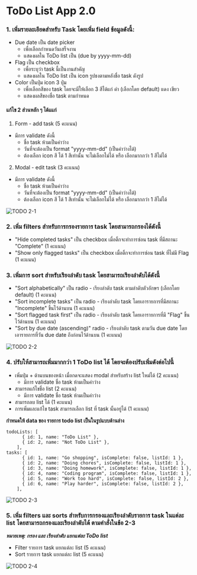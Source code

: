 # ToDo List App 2.0 
### 1. เพิ่มรายละเอียดสำหรับ Task โดยเพิ่ม field ข้อมูลดังนี้:
- Due date เป็น date picker
  - เพื่อเลือกกำหนดวันเสร็จงาน
  - แสดงผลใน ToDo list เป็น (due by yyyy-mm-dd)
- Flag เป็น checkbox
  - เพื่อระบุว่า task นี้เป็นงานสำคัญ
  - แสดงผลใน ToDo list เป็น icon รูปธงตามหลังชื่อ task ดังรูป 
- Color เป็นปุ่ม icon 3 ปุ่ม
  - เพื่อเลือกสีของ task โดยจะมีให้เลือก 3 สีได้แก่ ดำ (เลือกโดย default) แดง เขียว
  - แสดงผลสีของชื่อ task ตามกำหนด

#### แก้ไข 2 ส่วนหลัก ๆ ได้แแก่ 
1. Form - add task (5 คะแนน)
  - มีการ validate ดังนี้
    - ชื่อ task ห้ามเป็นค่าว่าง
    - วันที่จะต้องเป็น format "yyyy-mm-dd" (เป็นค่าว่างได้)
    - ต้องเลือก icon สี ได้ 1 สีเท่านั้น จะไม่เลือกไม่ได้ หรือ เลือกมากกว่า 1 สีไม่ได้
2. Modal - edit task (3 คะแนน)
  - มีการ validate ดังนี้
    - ชื่อ task ห้ามเป็นค่าว่าง
    - วันที่จะต้องเป็น format "yyyy-mm-dd" (เป็นค่าว่างได้)
    - ต้องเลือก icon สี ได้ 1 สีเท่านั้น จะไม่เลือกไม่ได้ หรือ เลือกมากกว่า 1 สีไม่ได้

![TODO 2-1](https://github.com/it-web-pro/MINI-PROJECT-2/blob/main/TODO%202-1.png)

### 2. เพิ่ม filters สำหรับการกรองรายการ task โดยสามารถกรองได้ดังนี้
- "Hide completed tasks" เป็น checkbox เมื่อติ้กจะทำการซ่อน task ที่มีสถานะ "Complete" (1 คะแนน)
- "Show only flagged tasks" เป็น checkbox เมื่อติ้กจะทำการซ่อน task ที่ไม่มี Flag (1 คะแนน)

### 3. เพิ่มการ sort สำหรับเรียงลำดับ task โดยสามารถเรียงลำดับได้ดังนี้ 
- "Sort alphabetically" เป็น radio - เรียงลำดับ task ตามลำดับตัวอักษร (เลือกโดย default) (1 คะแนน)
- "Sort incomplete tasks" เป็น radio - เรียงลำดับ task โดยเอารายการที่มีสถานะ "Incomplete" ขึ้นไว้ด้านบน (1 คะแนน)
- "Sort flagged task first" เป็น radio - เรียงลำดับ task โดยเอารายการที่มี "Flag" ขึ้นไว้ด้านบน (1 คะแนน)
- "Sort by due date (ascending)" radio - เรียงลำดับ task ตามวัน due date โดยเอารายการที่วัน due date ถึงก่อนไว้ด้านบน (1 คะแนน)

![TODO 2-2](https://github.com/it-web-pro/MINI-PROJECT-2/blob/main/TODO%202-2.png)

### 4. ปรับให้สามารถเพิ่มมากกว่า 1 ToDo list ได้ โดยจะต้องปรับเพิ่มดังต่อไปนี้
- เพิ่มปุ่ม + ด้านบนของหน้า เมื่อกดจะแสดง modal สำหรับสร้าง list ใหม่ได้ (2 คะแนน)
  - มีการ validate ชื่อ task ห้ามเป็นค่าว่าง
- สามารถแก้ไขชื่อ list (2 คะแนน)
  - มีการ validate ชื่อ task ห้ามเป็นค่าว่าง
- สามารถลบ list ได้ (1 คะแนน)
- การเพิ่มและแก้ไข task สามารถเลือก list ที่ task นั้นอยู่ได้ (1 คะแนน)

**กำหนดให้ data ของ รายการ todo list เป็นในรูปแบบด้านล่าง**
```
todoLists: [
      { id: 1, name: "ToDo List" },
      { id: 2, name: "Not ToDo List" },
    ],
tasks: [
      { id: 1, name: "Go shopping", isComplete: false, listId: 1 },
      { id: 2, name: "Doing chores", isComplete: false, listId: 1 },
      { id: 3, name: "Doing homework", isComplete: false, listId: 1 },
      { id: 4, name: "Coding program", isComplete: false, listId: 1 },
      { id: 5, name: "Work too hard", isComplete: false, listId: 2 },
      { id: 6, name: "Play harder", isComplete: false, listId: 2 },
    ],
```

![TODO 2-3](https://github.com/it-web-pro/MINI-PROJECT-2/blob/main/TODO%202-3.png)

### 5. เพิ่ม filters และ sorts สำหรับการกรองและเรียงลำดับรายการ task ในแต่ละ list โดยสามารถกรองและเรียงลำดับได้ ตามคำสั่งในข้อ 2-3
**_หมายเหตุ: กรอง และ เรียงลำดับ แยกแต่ละ ToDo list_**
- Filter รายการ task แยกแต่ละ list (5 คะแนน)
- Sort รายการ task แยกแต่ละ list (5 คะแนน)

![TODO 2-4](https://github.com/it-web-pro/MINI-PROJECT-2/blob/main/TODO%202-4.png)



